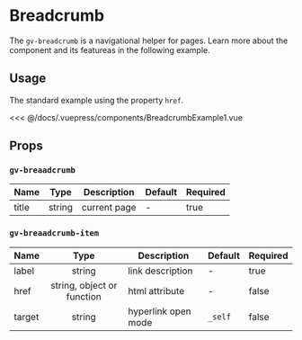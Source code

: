 # Breadcrumb

The `gv-breadcrumb` is a navigational helper for pages. Learn more about the component and its featureas in the following example.

## Usage

The standard example using the property `href`.

<breadcrumb-example-1 />

<<< @/docs/.vuepress/components/BreadcrumbExample1.vue

## Props

### `gv-breaadcrumb`

| Name  |  Type  | Description  | Default | Required |
| ----- | :----: | ------------ | ------- | -------- |
| title | string | current page | -       | true     |

### `gv-breaadcrumb-item`

| Name   |            Type            | Description         | Default | Required |
| ------ | :------------------------: | ------------------- | ------- | -------- |
| label  |           string           | link description    | -       | true     |
| href   | string, object or function | html attribute      | -       | false    |
| target |           string           | hyperlink open mode | `_self` | false    |
